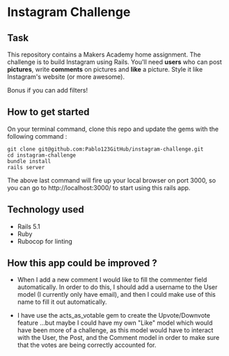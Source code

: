 Instagram Challenge
===================

## Task

This repository contains a Makers Academy home assignment. The challenge is to build Instagram using Rails. You'll need **users** who can post **pictures**, write **comments** on pictures and **like** a picture. Style it like Instagram's website (or more awesome).

Bonus if you can add filters!

## How to get started

On your terminal command, clone this repo and update the gems with the following command :

```
git clone git@github.com:Pablo123GitHub/instagram-challenge.git
cd instagram-challenge
bundle install
rails server
```

The above last command will fire up your local browser on port 3000, so you can go to http://localhost:3000/ to start using this rails app.


## Technology used

- Rails 5.1
- Ruby
- Rubocop for linting


## How this app could be improved ?

- When I add a new comment I would like to fill the commenter field automatically. In order to do this, I should add a username to the User model (I currently only have email), and then I could make use of this name to fill it out automatically.

- I have use the acts_as_votable gem to create the Upvote/Downvote feature ...but maybe I could have my own "Like" model which would have  been more of a challenge, as this model would have to interact with the User, the Post, and the Comment model in order to make sure that the votes are being correctly accounted for.
